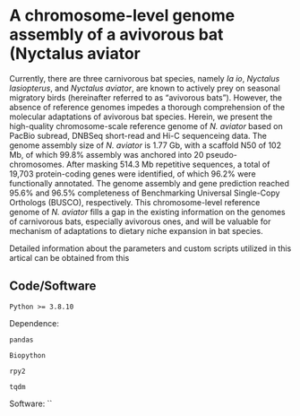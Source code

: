 # A chromosome-level genome assembly of a avivorous bat (Nyctalus aviator

Currently, there are three carnivorous bat species, namely *Ia io*, *Nyctalus lasiopterus*, and *Nyctalus aviator*, are known to actively prey on seasonal migratory birds (hereinafter referred to as “avivorous bats”). However, the absence of reference genomes impedes a thorough comprehension of the molecular adaptations of avivorous bat species. Herein, we present the high-quality chromosome-scale reference genome of *N. aviator* based on PacBio subread, DNBSeq short-read and Hi-C sequenceing data. The genome assembly size of *N. aviator* is 1.77 Gb, with a scaffold N50 of 102 Mb, of which 99.8% assembly was  anchored into 20 pseudo-chromosomes. After masking 514.3 Mb repetitive sequences, a total of 19,703 protein-coding genes were identified, of which 96.2% were functionally annotated. The genome assembly and gene prediction reached 95.6% and 96.5% completeness of Benchmarking Universal Single-Copy Orthologs (BUSCO), respectively. This chromosome-level reference genome of *N. aviator* fills a gap in the existing information on the genomes of carnivorous bats, especially avivorous ones, and will be valuable for mechanism of adaptations to dietary niche expansion in bat species.

Detailed information about the parameters and custom scripts utilized in this artical can be obtained from this 

## Code/Software

`Python >= 3.8.10`

Dependence:

`pandas`

`Biopython`

`rpy2`

`tqdm`

Software:
``
